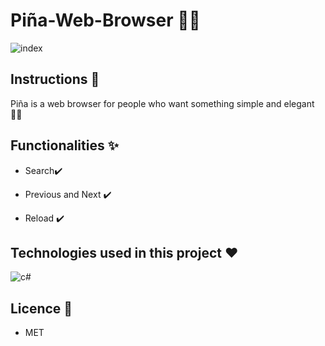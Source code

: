 # Piña-Web-Browser 🐱‍🏍

![index](https://github.com/Daniels-not/Pi-a-Web-Browser/blob/master/PI%C3%91A%20WEB%20BROWSER.PNG) 

## Instructions 📑

Piña is a web browser for people who want something simple and elegant 🐱‍👓

## Functionalities ✨

- Search✔️

- Previous and Next ✔️

- Reload ✔️

## Technologies used in this project ❤️

![c#](https://img.shields.io/badge/C%23-239120?style=for-the-badge&logo=c-sharp&logoColor=white)


## Licence 🧭

- MET
